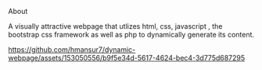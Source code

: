 About

A visually attractive webpage that utlizes html, css, javascript , the bootstrap css framework as well as php to dynamically generate its content. 

https://github.com/hmansur7/dynamic-webpage/assets/153050556/b9f5e34d-5617-4624-bec4-3d775d687295
